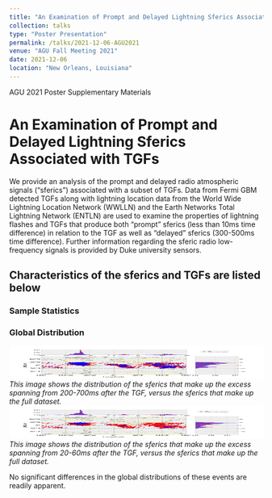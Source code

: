```yaml
---
title: "An Examination of Prompt and Delayed Lightning Sferics Associated with TGFs"
collection: talks
type: "Poster Presentation"
permalink: /talks/2021-12-06-AGU2021
venue: "AGU Fall Meeting 2021"
date: 2021-12-06
location: "New Orleans, Louisiana"
---
```


AGU 2021 Poster Supplementary Materials 

# An Examination of Prompt and Delayed Lightning Sferics Associated with TGFs

We provide an analysis of the prompt and delayed radio atmospheric signals (“sferics”) associated with a subset of TGFs. Data from Fermi GBM detected TGFs along with lightning location data from the World Wide Lightning Location Network (WWLLN) and the Earth Networks Total Lightning Network (ENTLN) are used to examine the properties of lightning flashes and TGFs that produce both “prompt” sferics (less than 10ms time difference) in relation to the TGF as well as “delayed” sferics (300-500ms time difference). Further information regarding the sferic radio low-frequency signals is provided by Duke university sensors. 


## Characteristics of the sferics and TGFs are listed below

### Sample Statistics


### Global Distribution
<img src="../files/AGU_2021_Files/Global_Distribution1.png" width="1200" height="65" />  
<em>This image shows the distribution of the sferics that make up the excess spanning from 200-700ms after the TGF,
versus the sferics that make up the full dataset.</em>

<img src="../files/AGU_2021_Files/Global_Distribution2.png" width="1200" height="65" />  
<em>This image shows the distribution of the sferics that make up the excess spanning from 20-60ms after the TGF,
versus the sferics that make up the full dataset.</em>

No significant differences in the global distributions of these events are readily apparent. 



